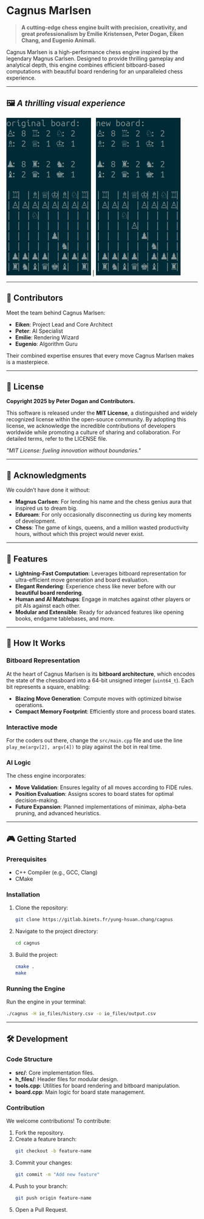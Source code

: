 # Cagnus Marlsen

> **A cutting-edge chess engine built with precision, creativity, and great professionalism by Emilie Kristensen, Peter Dogan, Eiken Chang, and Eugenio Animali.**

Cagnus Marlsen is a high-performance chess engine inspired by the legendary Magnus Carlsen. Designed to provide thrilling gameplay and analytical depth, this engine combines efficient bitboard-based computations with beautiful board rendering for an unparalleled chess experience.

---

## 🖼️ _A thrilling visual experience_

![View Rendering Examples (Photo)](docs/render_from.png) | ![Example2](docs/render_to.png)

---

## 🤝 Contributors

Meet the team behind Cagnus Marlsen:

- **Eiken**: Project Lead and Core Architect
- **Peter**: AI Specialist
- **Emilie**: Rendering Wizard
- **Eugenio**: Algorithm Guru

Their combined expertise ensures that every move Cagnus Marlsen makes is a masterpiece.

---

## 📜 License

**Copyright 2025 by Peter Dogan and Contributors.**

This software is released under the **MIT License**, a distinguished and widely recognized license within the open-source community. By adopting this license, we acknowledge the incredible contributions of developers worldwide while promoting a culture of sharing and collaboration. For detailed terms, refer to the LICENSE file.

_"MIT License: fueling innovation without boundaries."_

---

## 🌟 Acknowledgments

We couldn’t have done it without:

- **Magnus Carlsen**: For lending his name and the chess genius aura that inspired us to dream big.
- **Eduroam**: For only occasionally disconnecting us during key moments of development.
- **Chess**: The game of kings, queens, and a million wasted productivity hours, without which this project would never exist.

---

## 🚀 Features

- **Lightning-Fast Computation**: Leverages bitboard representation for ultra-efficient move generation and board evaluation.
- **Elegant Rendering**: Experience chess like never before with our **beautiful board rendering**.
- **Human and AI Matchups**: Engage in matches against other players or pit AIs against each other.
- **Modular and Extensible**: Ready for advanced features like opening books, endgame tablebases, and more.

---

## 🧠 How It Works

### Bitboard Representation
At the heart of Cagnus Marlsen is its **bitboard architecture**, which encodes the state of the chessboard into a 64-bit unsigned integer (`uint64_t`). Each bit represents a square, enabling:

- **Blazing Move Generation**: Compute moves with optimized bitwise operations.
- **Compact Memory Footprint**: Efficiently store and process board states.

### Interactive mode

For the coders out there, change the `src/main.cpp` file and use the line `play_me(argv[2], argv[4])` to play against the bot in real time.

### AI Logic
The chess engine incorporates:

- **Move Validation**: Ensures legality of all moves according to FIDE rules.
- **Position Evaluation**: Assigns scores to board states for optimal decision-making.
- **Future Expansion**: Planned implementations of minimax, alpha-beta pruning, and advanced heuristics.

---

## 🎮 Getting Started

### Prerequisites

- C++ Compiler (e.g., GCC, Clang)
- CMake

### Installation

1. Clone the repository:
   ```bash
   git clone https://gitlab.binets.fr/yung-hsuan.chang/cagnus
   ```
2. Navigate to the project directory:
   ```bash
   cd cagnus
   ```
3. Build the project:
   ```bash
   cmake .
   make
   ```

### Running the Engine

Run the engine in your terminal:
```bash
./cagnus -H io_files/history.csv -o io_files/output.csv
```

---

## 🛠️ Development

### Code Structure

- **src/**: Core implementation files.
- **h_files/**: Header files for modular design.
- **tools.cpp**: Utilities for board rendering and bitboard manipulation.
- **board.cpp**: Main logic for board state management.

### Contribution

We welcome contributions! To contribute:

1. Fork the repository.
2. Create a feature branch:
   ```bash
   git checkout -b feature-name
   ```
3. Commit your changes:
   ```bash
   git commit -m "Add new feature"
   ```
4. Push to your branch:
   ```bash
   git push origin feature-name
   ```
5. Open a Pull Request.


